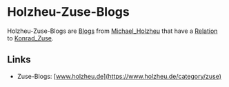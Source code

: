 # Holzheu-Zuse-Blogs

Holzheu-Zuse-Blogs are [Blogs](10000000001.md) from [Michael_Holzheu](0.md) that have a [Relation](60005.md) to [Konrad_Zuse](70000045.md).

## Links

- Zuse-Blogs: [www.holzheu.de](https://www.holzheu.de/category/zuse)
